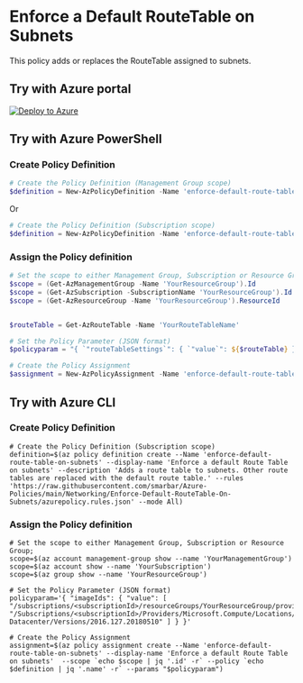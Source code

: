 # Enforce a Default RouteTable on Subnets

This policy adds or replaces the RouteTable assigned to subnets.

## Try with Azure portal

[![Deploy to Azure](http://azuredeploy.net/deploybutton.png)](https://portal.azure.com/?#blade/Microsoft_Azure_Policy/CreatePolicyDefinitionBlade/uri/https%3A%2F%2Fraw.githubusercontent.com%2Fsmarbar%2FAzure-Policies%2Fmain%2FNetworking%2FEnforce-Default-RouteTable-On-Subnets%2Fazurepolicy.json)

## Try with Azure PowerShell

### Create Policy Definition

```powershell
# Create the Policy Definition (Management Group scope)
$definition = New-AzPolicyDefinition -Name 'enforce-default-route-table-on-subnets' -DisplayName 'Enforce a default Route Table on subnets' -description 'Adds a route table to subnets. Other route tables are replaced with the default route table.' -Policy 'https://raw.githubusercontent.com/smarbar/Azure-Policies/main/Networking/Enforce-Default-RouteTable-On-Subnets/azurepolicy.rules.json' -Parameter 'https://raw.githubusercontent.com/smarbar/Azure-Policies/main/Networking/Enforce-Default-RouteTable-On-Subnets/azurepolicy.parameters.json' -Mode All -ManagementGroupName 'YourManagementGroupName'
```

Or

```powershell
# Create the Policy Definition (Subscription scope)
$definition = New-AzPolicyDefinition -Name 'enforce-default-route-table-on-subnets' -DisplayName 'Enforce a default Route Table on subnets' -description 'Adds a route table to subnets. Other route tables are replaced with the default route table.' -Policy 'https://raw.githubusercontent.com/smarbar/Azure-Policies/main/Networking/Enforce-Default-RouteTable-On-Subnets/azurepolicy.rules.json' -Parameter 'https://raw.githubusercontent.com/smarbar/Azure-Policies/main/Networking/Enforce-Default-RouteTable-On-Subnets/azurepolicy.parameters.json' -Mode All
```

### Assign the Policy definition

```powershell
# Set the scope to either Management Group, Subscription or Resource Group;
$scope = (Get-AzManagementGroup -Name 'YourResourceGroup').Id
$scope = (Get-AzSubscription -SubscriptionName 'YourResourceGroup').Id
$scope = (Get-AzResourceGroup -Name 'YourResourceGroup').ResourceId


$routeTable = Get-AzRouteTable -Name 'YourRouteTableName'

# Set the Policy Parameter (JSON format)
$policyparam = "{ `"routeTableSettings`": { `"value`": ${$routeTable} } }" <<<<<<<<<<<<<<<<<<<<<<<<<<<<<<<<<<<<<<<<>>>>>>>>>>>>>>>>>>>>>>>>>>>>>>>>>>>>>>>>

# Create the Policy Assignment
$assignment = New-AzPolicyAssignment -Name 'enforce-default-route-table-on-subnets' -DisplayName 'Enforce a default Route Table on subnets' -Scope $scope -PolicyDefinition $definition -PolicyParameter $policyparam
```

## Try with Azure CLI

### Create Policy Definition

```cli
# Create the Policy Definition (Subscription scope)
definition=$(az policy definition create --Name 'enforce-default-route-table-on-subnets' --display-name 'Enforce a default Route Table on subnets' --description 'Adds a route table to subnets. Other route tables are replaced with the default route table.' --rules 'https://raw.githubusercontent.com/smarbar/Azure-Policies/main/Networking/Enforce-Default-RouteTable-On-Subnets/azurepolicy.rules.json' --mode All)
```

### Assign the Policy definition

```cli
# Set the scope to either Management Group, Subscription or Resource Group;
scope=$(az account management-group show --name 'YourManagementGroup')
scope=$(az account show --name 'YourSubscription')
scope=$(az group show --name 'YourResourceGroup')

# Set the Policy Parameter (JSON format)
policyparam='{ "imageIds": { "value": [ "/subscriptions/<subscriptionId>/resourceGroups/YourResourceGroup/providers/Microsoft.Compute/images/ContosoStdImage", "/Subscriptions/<subscriptionId>/Providers/Microsoft.Compute/Locations/centralus/Publishers/MicrosoftWindowsServer/ArtifactTypes/VMImage/Offers/WindowsServer/Skus/2016-Datacenter/Versions/2016.127.20180510" ] } }'

# Create the Policy Assignment
assignment=$(az policy assignment create --Name 'enforce-default-route-table-on-subnets' --display-name 'Enforce a default Route Table on subnets'  --scope `echo $scope | jq '.id' -r` --policy `echo $definition | jq '.name' -r` --params "$policyparam")
```
